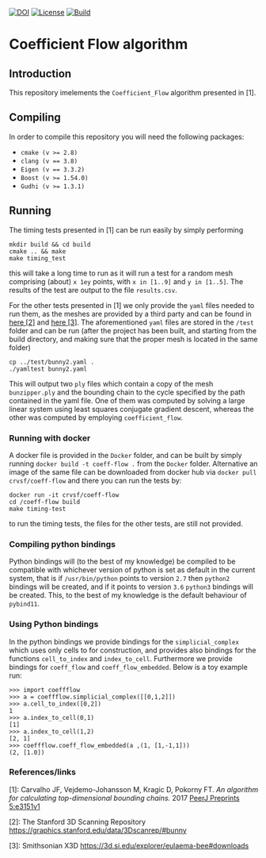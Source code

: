 [![DOI](https://zenodo.org/badge/78863905.svg)](https://zenodo.org/badge/latestdoi/78863905)
[![License](https://img.shields.io/badge/License-BSD%203--Clause-blue.svg)](https://opensource.org/licenses/BSD-3-Clause)
[![Build](https://travis-ci.org/crvs/coeff-flow.svg?branch=master)](https://travis-ci.org/crvs/coeff-flow)

# Coefficient Flow algorithm

## Introduction
This repository imelements the `Coefficient_Flow` algorithm presented in [1].

## Compiling

In order to compile this repository you will need the following packages:

- `cmake (v >= 2.8)`
- `clang (v == 3.8)`
- `Eigen (v == 3.3.2)`
- `Boost (v >= 1.54.0)`
- `Gudhi (v >= 1.3.1)`

## Running

The timing tests presented in [1] can be run easily by simply performing

```{bash}
mkdir build && cd build
cmake .. && make
make timing_test
```
this will take a long time to run as it will run a test for a random mesh comprising (about) `x 1ey` points, with `x in [1..9]` and `y in [1..5]`. The results of the test are output to the file `results.csv`.

For the other tests presented in [1] we only provide the `yaml` files needed to run them, as the meshes are provided by a third party and can be found in [here [2]](https://graphics.stanford.edu/data/3Dscanrep/#bunny) and [here [3]](https://3d.si.edu/explorer/eulaema-bee#downloads). The aforementioned `yaml` files are stored in the `/test` folder and can be run (after the project has been built, and starting from the build directory, and making sure that the proper mesh is located in the same folder)

```{bash}
cp ../test/bunny2.yaml .
./yamltest bunny2.yaml
```

This will output two `ply` files which contain a copy of the mesh `bunzipper.ply` and the bounding chain to the cycle specified by the path contained in the yaml file. One of them was computed by solving a large linear system using least squares conjugate gradient descent, whereas the other was computed by employing `coefficient_flow`.

### Running with docker

A docker file is provided in the `Docker` folder, and can be built by simply running `docker build -t coeff-flow .` from the `Docker` folder. Alternative an image of the same file can be downloaded from docker hub via `docker pull crvsf/coeff-flow` and there you can run the tests by:

```{bash}
docker run -it crvsf/coeff-flow
cd /coeff-flow build
make timing-test
```

to run the timing tests, the files for the other tests, are still not provided.

### Compiling python bindings

Python bindings will (to the best of my knowledge) be compiled to be compatible with whichever version of python is set as default in the current system, that is if `/usr/bin/python` points to version `2.7` then `python2` bindings will be created, and if it points to version `3.6` `python3` bindings will be created. This, to the best of my knowledge is the default behaviour of `pybind11`.

### Using Python bindings

In the python bindings we provide bindings for the `simplicial_complex` which uses only cells to for construction, and provides also bindings for the functions `cell_to_index` and `index_to_cell`. Furthermore we provide bindings for `coeff_flow` and `coeff_flow_embedded`. Below is a toy example run:

```{python}
>>> import coeffflow
>>> a = coeffflow.simplicial_complex([[0,1,2]])
>>> a.cell_to_index([0,2])
1
>>> a.index_to_cell(0,1)
[1]
>>> a.index_to_cell(1,2)
[2, 1]
>>> coeffflow.coeff_flow_embedded(a ,(1, [1,-1,1]))
(2, [1.0])
```

### References/links

[1]: Carvalho JF, Vejdemo-Johansson M, Kragic D, Pokorny FT. _An algorithm for calculating top-dimensional bounding chains._ 2017 [PeerJ Preprints 5:e3151v1](https://doi.org/10.7287/peerj.preprints.3151v1)

[2]: The Stanford 3D Scanning Repository https://graphics.stanford.edu/data/3Dscanrep/#bunny

[3]: Smithsonian X3D https://3d.si.edu/explorer/eulaema-bee#downloads
